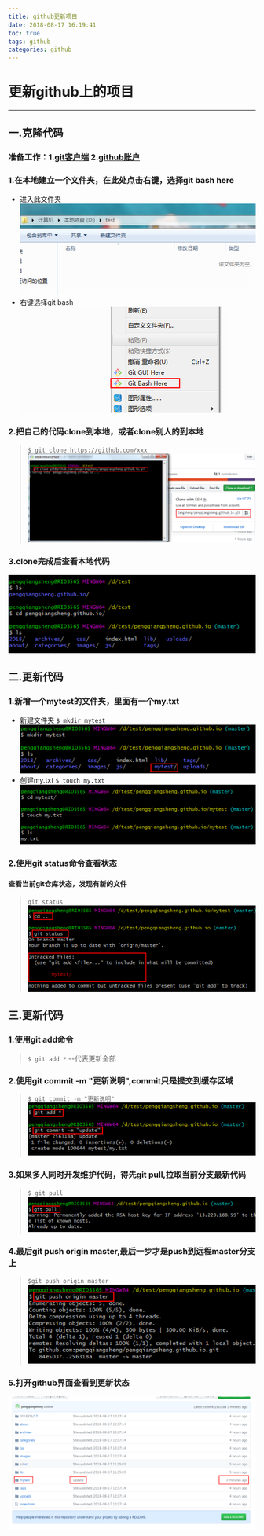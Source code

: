 ```yaml
---
title: github更新项目
date: 2018-08-17 16:19:41
toc: true 
tags: github
categories: github
---
```

# 更新github上的项目
***
## 一.克隆代码
### 准备工作：1.[git客户端](https://git-scm.com/download/win) 2.[github账户](https://github.com)		 

### 1.在本地建立一个文件夹，在此处点击右键，选择git bash here

+ 进入此文件夹
![](github更新项目/1.png)
+ 右键选择git bash
![](github更新项目/2.png)

### 2.把自己的代码clone到本地，或者clone别人的到本地
>`$ git clone https://github.com/xxx`
![](github更新项目/3.png)

### 3.clone完成后查看本地代码
![](github更新项目/4.png)

## 二.更新代码

### 1.新增一个mytest的文件夹，里面有一个my.txt

+ 新建文件夹 `$ mkdir mytest`
![](github更新项目/5.png)
+ 创建my.txt `$ touch my.txt`
![](github更新项目/6.png)

### 2.使用git status命令查看状态
#### 查看当前git仓库状态，发现有新的文件
>`git status`
![](github更新项目/7.png)

## 三.更新代码

### 1.使用git add命令 
>`$ git add *` --代表更新全部
### 2.使用git commit -m "更新说明",commit只是提交到缓存区域
>`$ git commit -m "更新说明"`
![](github更新项目/8.png)
### 3.如果多人同时开发维护代码，得先git pull,拉取当前分支最新代码
>`$ git pull`
![](github更新项目/9.png)
### 4.最后git push origin master,最后一步才是push到远程master分支上
>`$git push origin master`
![](github更新项目/10.png)
### 5.打开github界面查看到更新状态
![](github更新项目/11.png)